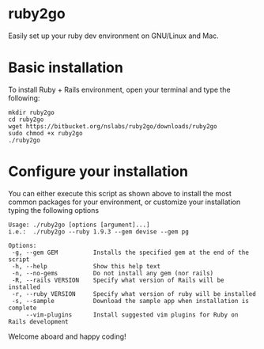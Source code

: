ruby2go
=======

Easily set up your ruby dev environment on GNU/Linux and Mac.

# Basic installation
To install Ruby + Rails environment, open your terminal and type the following:
	
	mkdir ruby2go
	cd ruby2go
	wget https://bitbucket.org/nslabs/ruby2go/downloads/ruby2go
	sudo chmod +x ruby2go
	./ruby2go

# Configure your installation
You can either execute this script as shown above to install the most common packages for your environment, or customize your installation typing the following options

	Usage: ./ruby2go [options [argument]...]
	i.e.:  ./ruby2go --ruby 1.9.3 --gem devise --gem pg

	Options:
	 -g, --gem GEM          Installs the specified gem at the end of the script
	 -h, --help             Show this help text
	 -n, --no-gems          Do not install any gem (nor rails)
	 -R, --rails VERSION    Specify what version of Rails will be installed
	 -r, --ruby VERSION     Specify what version of ruby will be installed
	 -s, --sample           Download the sample app when installation is complete
	     --vim-plugins      Install suggested vim plugins for Ruby on Rails development

Welcome aboard and happy coding!